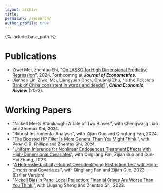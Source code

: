 ```yaml
---
layout: archive
title: 
permalink: /research/
author_profile: true 
---
```


{% include base_path %}

Publications
======

* Ziwei Mei, Zhentao Shi, "[On LASSO for High Dimensional Predictive Regression](https://arxiv.org/abs/2212.07052)'',  2024. Forthcoming at ***Journal of Econometrics***.   
* Jianhao Lin, Ziwei Mei, Liangyuan Chen, Chuanqi Zhu, "[Is the People's Bank of China consistent in words and deeds?](https://www.sciencedirect.com/science/article/pii/S1043951X23000044)", ***China Economic Review*** (2023). 





Working Papers
======

* "Nickell Meets Stambaugh: A Tale of Two Biases'', with Chengwang Liao and Zhentao Shi, 2024.  
* "Robust Instrumental Analysis", with Zijian Guo and Qingliang Fan, 2024.
* "[The Boosted HP Filter Is More General Than You Might Think](https://arxiv.org/abs/2209.09810)'', with Peter C.B. Phillips and Zhentao Shi, 2024. 
* "[Uniform Inference for Nonlinear Endogenous Treatment Effects with High-Dimensional Covariates](http://arxiv.org/abs/2310.08063)“, with Qingliang Fan, Zijian Guo and Cun-Hui Zhang, 2023.
* "[A Heteroskedasticity-Robust Overidentifying Restriction Test with High-Dimensional Covariates](https://arxiv.org/abs/2205.00171)'', with Qingliang Fan and Zijian Guo, 2023. ([Earlier Version](https://papers.ssrn.com/sol3/papers.cfm?abstract_id=4097813))
* "[Nickell Bias in Panel Local Projection: Finanial Crises Are Worse Than You Think](https://arxiv.org/abs/2302.13455)'', with Liugang Sheng and Zhentao Shi, 2023. 

